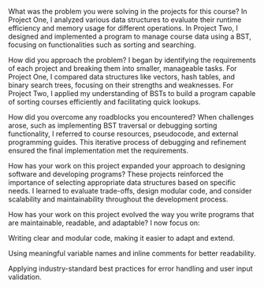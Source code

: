 What was the problem you were solving in the projects for this course?
In Project One, I analyzed various data structures to evaluate their runtime efficiency and memory usage for different operations. In Project Two, I designed and implemented a program to manage course data using a BST, focusing on functionalities such as sorting and searching.

How did you approach the problem?
I began by identifying the requirements of each project and breaking them into smaller, manageable tasks. For Project One, I compared data structures like vectors, hash tables, and binary search trees, focusing on their strengths and weaknesses. For Project Two, I applied my understanding of BSTs to build a program capable of sorting courses efficiently and facilitating quick lookups.

How did you overcome any roadblocks you encountered?
When challenges arose, such as implementing BST traversal or debugging sorting functionality, I referred to course resources, pseudocode, and external programming guides. This iterative process of debugging and refinement ensured the final implementation met the requirements.

How has your work on this project expanded your approach to designing software and developing programs?
These projects reinforced the importance of selecting appropriate data structures based on specific needs. I learned to evaluate trade-offs, design modular code, and consider scalability and maintainability throughout the development process.

How has your work on this project evolved the way you write programs that are maintainable, readable, and adaptable?
I now focus on:

Writing clear and modular code, making it easier to adapt and extend.

Using meaningful variable names and inline comments for better readability.

Applying industry-standard best practices for error handling and user input validation.
